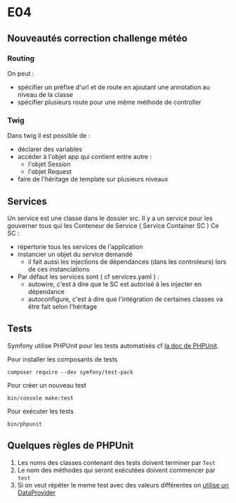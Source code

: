 # E04

## Nouveautés correction challenge météo

### Routing

On peut :

- spécifier un préfixe d'url et de route en ajoutant une annotation au niveau de la classe
- spécifier plusieurs route pour une même méthode de controller

### Twig

Dans twig il est possible de :

- déclarer des variables
- accéder à l'objet app qui contient entre autre :
  - l'objet Session
  - l'objet Request
- faire de l'héritage de template sur plusieurs niveaux

## Services

Un service est une classe dans le dossier src.
Il y a un service pour les gouverner tous qui les Conteneur de Service ( Service Container SC )
Ce SC :

- répertorie tous les services de l'application
- instancier un objet du service demandé
  - il fait aussi les injections de dépendances (dans les controleurs) lors de ces instanciations
- Par défaut les services sont ( cf services.yaml ) :
  - autowire, c'est à dire que le SC est autorisé à les injecter en dépendance
  - autoconfigure, c'est à dire que l'intégration de certaines classes va être fait selon l'héritage

## Tests

Symfony utilise PHPUnit pour les tests automatisés cf [la doc de PHPUnit](https://phpunit.readthedocs.io/en/9.5/assertions.html).

Pour installer les composants de tests

`composer require --dev symfony/test-pack`

Pour créer un nouveau test

`bin/console make:test`

Pour exécuter les tests

`bin/phpunit`

## Quelques règles de PHPUnit

1. Les noms des classes contenant des tests doivent terminer par `Test`
2. Le nom des méthodes qui seront exécutées doivent commencer par `test`
3. Si on veut répéter le meme test avec des valeurs différentes on [utilise un DataProvider](https://phpunit.readthedocs.io/en/9.5/writing-tests-for-phpunit.html#writing-tests-for-phpunit-data-providers)
